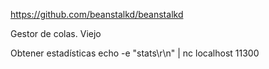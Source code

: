 https://github.com/beanstalkd/beanstalkd

Gestor de colas. Viejo

Obtener estadísticas
echo -e "stats\r\n" | nc localhost 11300
